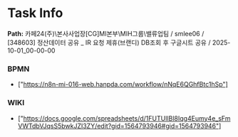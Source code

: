 # Task Info

**Path:** 카페24(주)\본사사업장\[CG]MI본부\MIH그룹\밸류업팀 / smlee06 / [348603] 정산데이터 공유 _ IR 요청 제휴(브랜디) DB조회 후 구글시트 공유 / 2025-10-01_00-00-00

### BPMN
- ["https://n8n-mi-016-web.hanpda.com/workflow/nNqE6QGhfBtc1hSp"]

### WIKI
- ["https://docs.google.com/spreadsheets/d/1FUTUlIBl8Iqg4Eumy4e_sFmVWTdbVJqsS5bwkJZI3ZY/edit?gid=1564793946#gid=1564793946"]

